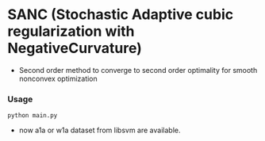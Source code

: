 # SANC (Stochastic Adaptive cubic regularization with NegativeCurvature)

- Second order method to converge to second order optimality for smooth nonconvex optimization 

### Usage
```
python main.py
```
- now a1a or w1a dataset from libsvm are available.

